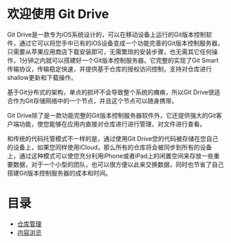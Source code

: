欢迎使用 Git Drive
=================================
Git Drive是一款专为iOS系统设计的，可以在移动设备上运行的Git版本控制软件，通过它可以将您手中已有的iOS设备变成一个功能完善的Git版本控制服务器，只需要从苹果应用商店下载安装即可，无需繁琐的安装步骤，也无需其它任何操作，1分钟之内就可以搭建好一个Git版本控制服务器。它完整的实现了Git Smart传输协议，传输稳定快速，并提供基于仓库的授权访问控制，支持对仓库进行shallow更新和下载操作。

基于Git分布式的架构，单点的损坏不会导致整个系统的瘫痪，所以Git Drive很适合作为Git存储网络中的一个节点，并且这个节点可以随身携带。

Git Drive除了是一款功能完整的Git版本控制服务器软件外，它还提供强大的Git客户端功能，使您能够在应用内直接对仓库进行进行管理，对文件进行查看。

和传统的代码托管模式不一样的是，通过使用Git Drive您的代码被存储在您自己的设备上，如果您同样使用iCloud，那么所有的仓库将会被同步到所有的设备上，通过这种模式可以使您充分利用iPhone或者iPad上的闲置空间来存放一些重要数据，对于一个小型的团队，也可以很方便以此来交换数据，同时也节省了自己搭建Git版本控制服务器的成本和时间。

目录
=================================
- [仓库管理](./docs/chapter_1_zh.md)
- [内容浏览](./docs/chapter_2_zh.md)


